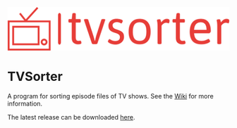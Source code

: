 ![logo_tvsorter](https://raw.githubusercontent.com/nicolaspierre1990/tvsorter/master/TVSorter/Resources/logo-no-background.png)

TVSorter 
========
A program for sorting episode files of TV shows. See the [Wiki](https://github.com/nicolaspierre1990/tvsorter/wiki) for more information.

The latest release can be downloaded [here](http://www.a-jackson.co.uk/download/TVSorter_1.3.zip).
